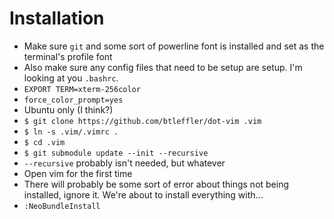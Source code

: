 # Installation
 - Make sure `git` and some sort of powerline font is installed and set as the terminal's profile font
 - Also make sure any config files that need to be setup are setup. I'm looking at you `.bashrc`.
  - `EXPORT TERM=xterm-256color`
  - `force_color_prompt=yes`
   - Ubuntu only (I think?)
 - `$ git clone https://github.com/btleffler/dot-vim .vim`
 - `$ ln -s .vim/.vimrc .`
 - `$ cd .vim`
 - `$ git submodule update --init --recursive`
  - `--recursive` probably isn't needed, but whatever
 - Open vim for the first time
  - There will probably be some sort of error about things not being installed, ignore it. We're about to install everything with...
  - `:NeoBundleInstall`

